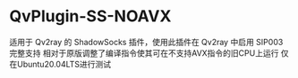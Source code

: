 # QvPlugin-SS-NOAVX
适用于 Qv2ray 的 ShadowSocks 插件，使用此插件在 Qv2ray 中启用 SIP003 完整支持
相对于原版调整了编译指令使其可在不支持AVX指令的旧CPU上运行
仅在Ubuntu20.04LTS进行测试
